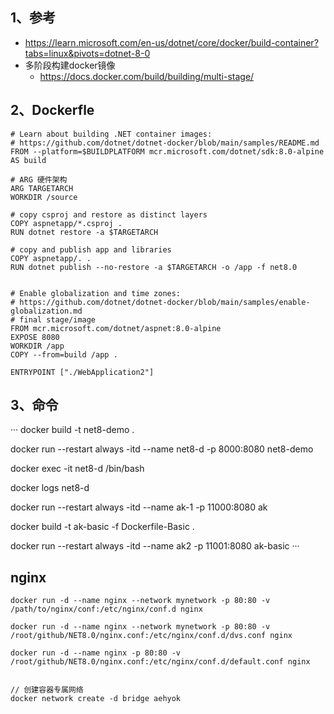
## 1、参考
- https://learn.microsoft.com/en-us/dotnet/core/docker/build-container?tabs=linux&pivots=dotnet-8-0
- 多阶段构建docker镜像
  - https://docs.docker.com/build/building/multi-stage/ 
## 2、Dockerfle

```
# Learn about building .NET container images:
# https://github.com/dotnet/dotnet-docker/blob/main/samples/README.md
FROM --platform=$BUILDPLATFORM mcr.microsoft.com/dotnet/sdk:8.0-alpine AS build

# ARG 硬件架构
ARG TARGETARCH
WORKDIR /source

# copy csproj and restore as distinct layers
COPY aspnetapp/*.csproj .
RUN dotnet restore -a $TARGETARCH

# copy and publish app and libraries
COPY aspnetapp/. .
RUN dotnet publish --no-restore -a $TARGETARCH -o /app -f net8.0


# Enable globalization and time zones:
# https://github.com/dotnet/dotnet-docker/blob/main/samples/enable-globalization.md
# final stage/image
FROM mcr.microsoft.com/dotnet/aspnet:8.0-alpine
EXPOSE 8080
WORKDIR /app
COPY --from=build /app .

ENTRYPOINT ["./WebApplication2"]
```


## 3、命令
···
docker build -t net8-demo .

docker run --restart always -itd --name net8-d -p 8000:8080 net8-demo

docker exec -it net8-d /bin/bash

docker logs net8-d


docker run --restart always -itd --name ak-1 -p 11000:8080 ak



docker build -t ak-basic -f Dockerfile-Basic .

docker run --restart always -itd --name ak2 -p 11001:8080 ak-basic
···

## nginx
```
docker run -d --name nginx --network mynetwork -p 80:80 -v /path/to/nginx/conf:/etc/nginx/conf.d nginx

docker run -d --name nginx --network mynetwork -p 80:80 -v /root/github/NET8.0/nginx.conf:/etc/nginx/conf.d/dvs.conf nginx

docker run -d --name nginx -p 80:80 -v /root/github/NET8.0/nginx.conf:/etc/nginx/conf.d/default.conf nginx


// 创建容器专属网络
docker network create -d bridge aehyok


```
